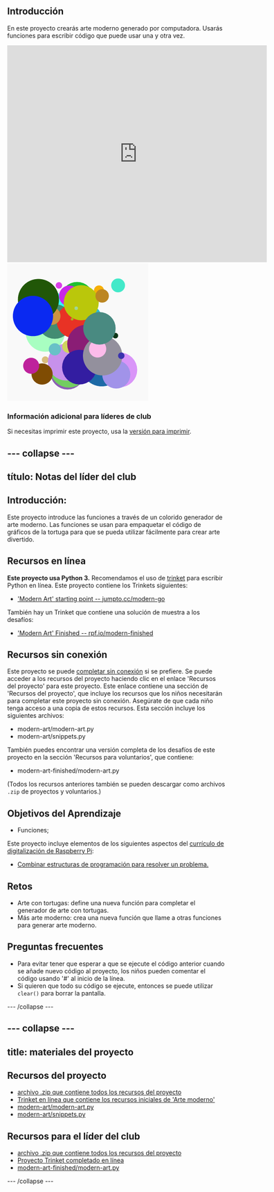 ## Introducción

En este proyecto crearás arte moderno generado por computadora. Usarás funciones para escribir código que puede usar una y otra vez.

<div class="trinket">
  <iframe src="https://trinket.io/embed/python/47bbc2fc2b?outputOnly=true&start=result" width="600" height="500" frameborder="0" marginwidth="0" marginheight="0" allowfullscreen>
  </iframe>
  <img src="images/modern-finished.png">
</div>

### Información adicional para líderes de club

Si necesitas imprimir este proyecto, usa la [versión para imprimir](https://projects.raspberrypi.org/en/projects/modern-art/print).

## \--- collapse \---

## título: Notas del líder del club

## Introducción:

Este proyecto introduce las funciones a través de un colorido generador de arte moderno. Las funciones se usan para empaquetar el código de gráficos de la tortuga para que se pueda utilizar fácilmente para crear arte divertido.

## Recursos en línea

**Este proyecto usa Python 3.** Recomendamos el uso de [trinket](https://trinket.io/) para escribir Python en línea. Este proyecto contiene los Trinkets siguientes:

* ['Modern Art' starting point -- jumpto.cc/modern-go](http://jumpto.cc/modern-go)

También hay un Trinket que contiene una solución de muestra a los desafíos:

* ['Modern Art' Finished -- rpf.io/modern-finished](https://rpf.io/modern-finished)

## Recursos sin conexión

Este proyecto se puede [completar sin conexión](https://www.codeclubprojects.org/en-GB/resources/python-working-offline/) si se prefiere. Se puede acceder a los recursos del proyecto haciendo clic en el enlace 'Recursos del proyecto' para este proyecto. Este enlace contiene una sección de 'Recursos del proyecto', que incluye los recursos que los niños necesitarán para completar este proyecto sin conexión. Asegúrate de que cada niño tenga acceso a una copia de estos recursos. Esta sección incluye los siguientes archivos:

* modern-art/modern-art.py
* modern-art/snippets.py

También puedes encontrar una versión completa de los desafíos de este proyecto en la sección 'Recursos para voluntarios', que contiene:

* modern-art-finished/modern-art.py

(Todos los recursos anteriores también se pueden descargar como archivos `.zip` de proyectos y voluntarios.)

## Objetivos del Aprendizaje

* Funciones;

Este proyecto incluye elementos de los siguientes aspectos del [currículo de digitalización de Raspberry Pi](http://rpf.io/curriculum):

* [Combinar estructuras de programación para resolver un problema.](https://www.raspberrypi.org/curriculum/programming/builder)

## Retos

* Arte con tortugas: define una nueva función para completar el generador de arte con tortugas.
* Más arte moderno: crea una nueva función que llame a otras funciones para generar arte moderno.

## Preguntas frecuentes

* Para evitar tener que esperar a que se ejecute el código anterior cuando se añade nuevo código al proyecto, los niños pueden comentar el código usando '#' al inicio de la línea.
* Si quieren que todo su código se ejecute, entonces se puede utilizar `clear()` para borrar la pantalla. 

\--- /collapse \---

## \--- collapse \---

## title: materiales del proyecto

## Recursos del proyecto

* [archivo .zip que contiene todos los recursos del proyecto](resources/modern-art-project-resources.zip)
* [Trinket en línea que contiene los recursos iniciales de 'Arte moderno'](http://jumpto.cc/modern-go)
* [modern-art/modern-art.py](resources/modern-art-modern-art.py)
* [modern-art/snippets.py](resources/modern-art-snippets.py)

## Recursos para el líder del club

* [archivo .zip que contiene todos los recursos del proyecto](resources/modern-art-volunteer-resources.zip)
* [Proyecto Trinket completado en línea](https://trinket.io/python/47bbc2fc2b)
* [modern-art-finished/modern-art.py](resources/modern-art-finished-modern-art.py)

\--- /collapse \---